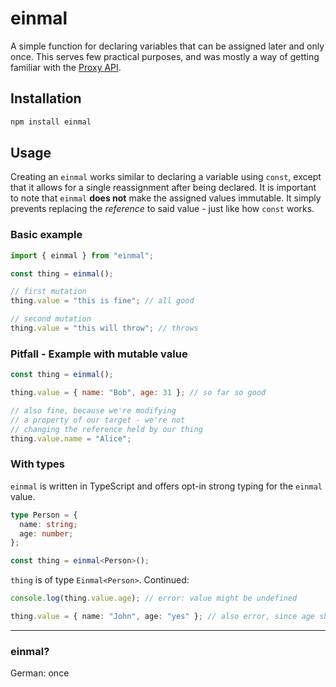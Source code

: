 # einmal

A simple function for declaring variables that can be assigned later and only once. This serves few practical purposes, and was mostly a way of getting familiar with the [Proxy API](https://developer.mozilla.org/en-US/docs/Web/JavaScript/Reference/Global_Objects/Proxy).

## Installation

```bash
npm install einmal
```

## Usage

Creating an `einmal` works similar to declaring a variable using `const`, except that it allows for a single reassignment after being declared. It is important to note that `einmal` **does not** make the assigned values immutable. It simply prevents replacing the _reference_ to said value - just like how `const` works.

### Basic example

```javascript
import { einmal } from "einmal";

const thing = einmal();

// first mutation
thing.value = "this is fine"; // all good

// second mutation
thing.value = "this will throw"; // throws
```

### Pitfall - Example with mutable value

```javascript
const thing = einmal();

thing.value = { name: "Bob", age: 31 }; // so far so good

// also fine, because we're modifying
// a property of our target - we're not
// changing the reference held by our thing
thing.value.name = "Alice";
```

### With types

`einmal` is written in TypeScript and offers opt-in strong typing for the `einmal` value.

```typescript
type Person = {
  name: string;
  age: number;
};

const thing = einmal<Person>();
```

`thing` is of type `Einmal<Person>`. Continued:

```typescript
console.log(thing.value.age); // error: value might be undefined

thing.value = { name: "John", age: "yes" }; // also error, since age should be a number
```

---

### einmal?

German: once
